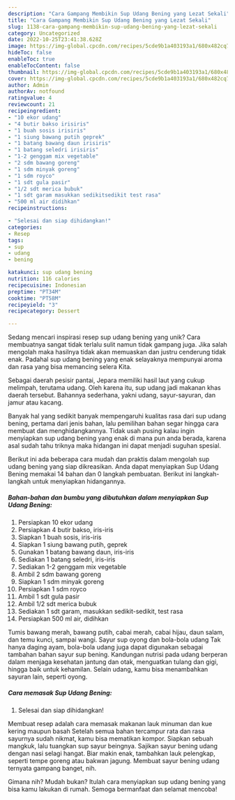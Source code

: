 ```yaml
---
description: "Cara Gampang Membikin Sup Udang Bening yang Lezat Sekali"
title: "Cara Gampang Membikin Sup Udang Bening yang Lezat Sekali"
slug: 1138-cara-gampang-membikin-sup-udang-bening-yang-lezat-sekali
category: Uncategorized
date: 2022-10-25T23:41:38.628Z
image: https://img-global.cpcdn.com/recipes/5cde9b1a403193a1/680x482cq70/sup-udang-bening-foto-resep-utama.jpg
hideToc: false
enableToc: true
enableTocContent: false
thumbnail: https://img-global.cpcdn.com/recipes/5cde9b1a403193a1/680x482cq70/sup-udang-bening-foto-resep-utama.jpg
cover: https://img-global.cpcdn.com/recipes/5cde9b1a403193a1/680x482cq70/sup-udang-bening-foto-resep-utama.jpg
author: Admin
authorAv: notfound
ratingvalue: 4
reviewcount: 21
recipeingredient:
- "10 ekor udang"
- "4 butir bakso irisiris"
- "1 buah sosis irisiris"
- "1 siung bawang putih geprek"
- "1 batang bawang daun irisiris"
- "1 batang seledri irisiris"
- "1-2 genggam mix vegetable"
- "2 sdm bawang goreng"
- "1 sdm minyak goreng"
- "1 sdm royco"
- "1 sdt gula pasir"
- "1/2 sdt merica bubuk"
- "1 sdt garam masukkan sedikitsedikit test rasa"
- "500 ml air didihkan"
recipeinstructions:

- "Selesai dan siap dihidangkan!"
categories:
- Resep
tags:
- sup
- udang
- bening

katakunci: sup udang bening 
nutrition: 116 calories
recipecuisine: Indonesian
preptime: "PT34M"
cooktime: "PT58M"
recipeyield: "3"
recipecategory: Dessert

---
```





Sedang mencari inspirasi resep sup udang bening yang unik? Cara membuatnya sangat tidak terlalu sulit namun tidak gampang juga. Jika salah mengolah maka hasilnya tidak akan memuaskan dan justru cenderung tidak enak. Padahal sup udang bening yang enak selayaknya mempunyai aroma dan rasa yang bisa memancing selera Kita.





Sebagai daerah pesisir pantai, Jepara memiliki hasil laut yang cukup melimpah, terutama udang. Oleh karena itu, sup udang jadi makanan khas daerah tersebut. Bahannya sederhana, yakni udang, sayur-sayuran, dan jamur atau kacang.

Banyak hal yang sedikit banyak mempengaruhi kualitas rasa dari sup udang bening, pertama dari jenis bahan, lalu pemilihan bahan segar hingga cara membuat dan menghidangkannya. Tidak usah pusing kalau ingin menyiapkan sup udang bening yang enak di mana pun anda berada, karena asal sudah tahu triknya maka hidangan ini dapat menjadi suguhan spesial.






Berikut ini ada beberapa cara mudah dan praktis dalam mengolah sup udang bening yang siap dikreasikan. Anda dapat menyiapkan Sup Udang Bening memakai 14 bahan dan 0 langkah pembuatan. Berikut ini langkah-langkah untuk menyiapkan hidangannya.

<!--inarticleads1-->

##### Bahan-bahan dan bumbu yang dibutuhkan dalam menyiapkan Sup Udang Bening:

1. Persiapkan 10 ekor udang
1. Persiapkan 4 butir bakso, iris-iris
1. Siapkan 1 buah sosis, iris-iris
1. Siapkan 1 siung bawang putih, geprek
1. Gunakan 1 batang bawang daun, iris-iris
1. Sediakan 1 batang seledri, iris-iris
1. Sediakan 1-2 genggam mix vegetable
1. Ambil 2 sdm bawang goreng
1. Siapkan 1 sdm minyak goreng
1. Persiapkan 1 sdm royco
1. Ambil 1 sdt gula pasir
1. Ambil 1/2 sdt merica bubuk
1. Sediakan 1 sdt garam, masukkan sedikit-sedikit, test rasa
1. Persiapkan 500 ml air, didihkan


Tumis bawang merah, bawang putih, cabai merah, cabai hijau, daun salam, dan temu kunci, sampai wangi. Sayur sup oyong dan bola-bola udang Tak hanya daging ayam, bola-bola udang juga dapat digunakan sebagai tambahan bahan sayur sup bening. Kandungan nutrisi pada udang berperan dalam menjaga kesehatan jantung dan otak, menguatkan tulang dan gigi, hingga baik untuk kehamilan. Selain udang, kamu bisa menambahkan sayuran lain, seperti oyong. 

<!--inarticleads2-->

##### Cara memasak Sup Udang Bening:


1. Selesai dan siap dihidangkan!

Membuat resep adalah cara memasak makanan lauk minuman dan kue kering maupun basah Setelah semua bahan tercampur rata dan rasa sayurnya sudah nikmat, kamu bisa mematikan kompor. Siapkan sebuah mangkuk, lalu tuangkan sup sayur beingnya. Sajikan sayur bening udang dengan nasi selagi hangat. Biar makin enak, tambahkan lauk pelengkap, seperti tempe goreng atau bakwan jagung. Membuat sayur bening udang ternyata gampang banget, nih. 

Gimana nih? Mudah bukan? Itulah cara menyiapkan sup udang bening yang bisa kamu lakukan di rumah. Semoga bermanfaat dan selamat mencoba!
